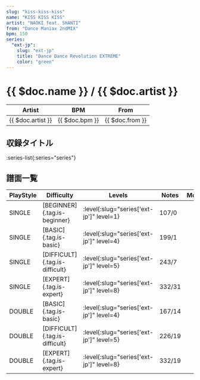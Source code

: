 ```yaml
---
slug: "kiss-kiss-kiss"
name: "KISS KISS KISS"
artist: "NAOKI feat. SHANTI"
from: "Dance Maniax 2ndMIX"
bpm: 150
series:
  "ext-jp":
    slug: "ext-jp"
    title: "Dance Dance Revolution EXTREME"
    color: "green"
---
```


# {{ $doc.name }} / {{ $doc.artist }}

|Artist|BPM|From|
|------|---|----|
|{{ $doc.artist }}|{{ $doc.bpm }}|{{ $doc.from }}|

## 収録タイトル

:series-list{:series="series"}

## 譜面一覧

|PlayStyle|Difficulty|Levels|Notes|Movie|
|---------|----------|------|-----|-----|
|SINGLE|[BEGINNER]{.tag.is-beginner}|:level{:slug="series['ext-jp']" level=1}|107/0||
|SINGLE|[BASIC]{.tag.is-basic}|:level{:slug="series['ext-jp']" level=4}|199/1||
|SINGLE|[DIFFICULT]{.tag.is-difficult}|:level{:slug="series['ext-jp']" level=5}|243/7||
|SINGLE|[EXPERT]{.tag.is-expert}|:level{:slug="series['ext-jp']" level=8}|332/31||
|DOUBLE|[BASIC]{.tag.is-basic}|:level{:slug="series['ext-jp']" level=4}|167/14||
|DOUBLE|[DIFFICULT]{.tag.is-difficult}|:level{:slug="series['ext-jp']" level=5}|226/19||
|DOUBLE|[EXPERT]{.tag.is-expert}|:level{:slug="series['ext-jp']" level=8}|332/19||
